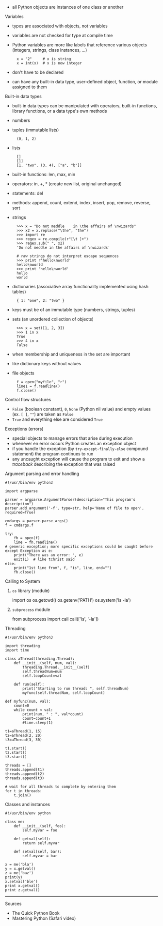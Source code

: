 * all Python objects are instances of one class or another

Variables

* types are associated with objects, not variables
* variables are not checked for type at compile time
* Python variables are more like labels that reference various objects
    (integers, strings, class instances, ...)

        x = "2"     # x is string
        x = int(x)  # x is now integer
* don't have to be declared
* can have any built-in data type, user-defined object, function, or module
    assigned to them

Built-in data types

* built-in data types can be manipulated with operators, built-in functions,
    library functions, or a data type's own methods
* numbers
* tuples (immutable lists)

        (0, 1, 2)
* lists

        []
        [1]
        [1, "two", (3, 4), ["a", "b"]]
 * built-in functions: len, max, min
 * operators: in, +, * (create new list, original unchanged)
 * statements: del
 * methods: append, count, extend, index, insert, pop, remove, reverse, sort
* strings

        >>> x = "Do not meddle    in \the affairs of \nwizards"
        >>> x2 = x.replace("\the", "the")
        >>> import re
        >>> regex = re.compile(r"[\t ]+")
        >>> regex.sub(" ", x2)
        'Do not meddle in the affairs of \nwizards'
        
        # raw strings do not interpret escape sequences
        >>> print r'hello\nworld'
        hello\nworld
        >>> print 'hello\nworld'
        hello
        world

* dictionaries (associative array functionality implemented using hash tables)

        { 1: "one", 2: "two" }

 * keys must be of an immutable type (numbers, strings, tuples)

* sets (an unordered collection of objects)

        >>> x = set([1, 2, 3])
        >>> 1 in x
        True
        >>> 4 in x
        False

 * when membership and uniqueness in the set are important
 * like dictionary keys without values

* file objects

        f = open("myfile", "r")
        line1 = f.readline()
        f.close()

Control flow structures

* `False` (boolean constant), `0`, `None` (Python nil value) and empty values (ex. `[ ]`, `""`)
    are taken as `False`
* `True` and everything else are considered `True`

Exceptions (errors)

* special objects to manage errors that arise during execution
* whenever en error occurs Python creates an exception object
* if you handle the exception (by `try-except-finally-else` compound statement) the program continues to run
* any uncaught exception will cause the program to exit and show a *traceback* describing the exception that was raised

Argument parsing and error handling

    #!/usr/bin/env python3

    import argparse

    parser = argparse.ArgumentParser(description="This program's description")
    parser.add_argument('-f', type=str, help='Name of file to open', required=True)

    cmdargs = parser.parse_args()
    f = cmdargs.f

    try:
        fh = open(f)
        line = fh.readline()
    # generic exception; more specific exceptions could be caught before
    except Exception as e: 
        print("There was an error: ", e)
        exit(1)  # like tchrist said
    else:
        print("1st line from", f, "is", line, end="")
        fh.close()

Calling to System

1) `os` library (module)

    import os
    os.getcwd()
    os.getenv('PATH')
    os.system('ls -la')

2) `subprocess` module

    from subprocess import call
    call(['ls', '-la'])

Threading

    #!/usr/bin/env python3

    import threading
    import time

    class aThread(threading.Thread):
        def __init__(self, num, val):
            threading.Thread.__init__(self)
            self.threadNum=num
            self.loopCount=val

        def run(self):
            print("Starting to run thread: ", self.threadNum)
            myfunc(self.threadNum, self.loopCount)

    def myfunc(num, val):
        count=0
        while count < val:
            print(num, " : ", val*count)
            count=count+1
            #time.sleep(1)

    t1=aThread(1, 15)
    t2=aThread(2, 20)
    t3=aThread(3, 30)

    t1.start()
    t2.start()
    t3.start()

    threads = []
    threads.append(t1)
    threads.append(t2)
    threads.append(t3)

    # wait for all threads to complete by entering them
    for t in threads:
        t.join()

Classes and instances

    #!/usr/bin/env python

    class me:
        def __init__(self, foo):
            self.myvar = foo

        def getval(self):
            return self.myvar

        def setval(self, bar):
            self.myvar = bar

    x = me('bla')
    y = x.getval()
    z = me('baz')
    print(y)
    x.setval('ble')
    print x.getval()
    print z.getval()

---

Sources

* The Quick Python Book
* Mastering Python (Safari video)
